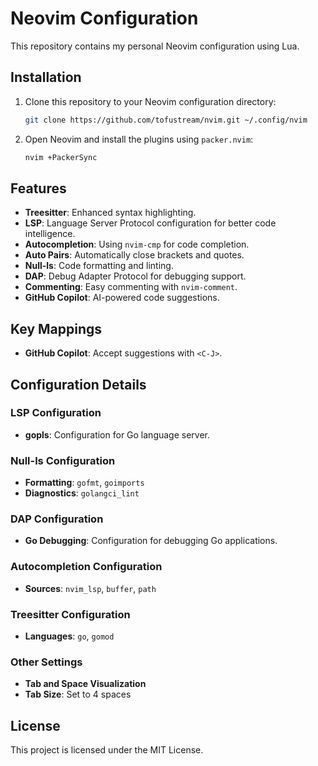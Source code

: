 # Neovim Configuration

This repository contains my personal Neovim configuration using Lua.

## Installation

1. Clone this repository to your Neovim configuration directory:

    ```sh
    git clone https://github.com/tofustream/nvim.git ~/.config/nvim
    ```

2. Open Neovim and install the plugins using `packer.nvim`:

    ```sh
    nvim +PackerSync
    ```

## Features

- **Treesitter**: Enhanced syntax highlighting.
- **LSP**: Language Server Protocol configuration for better code intelligence.
- **Autocompletion**: Using `nvim-cmp` for code completion.
- **Auto Pairs**: Automatically close brackets and quotes.
- **Null-ls**: Code formatting and linting.
- **DAP**: Debug Adapter Protocol for debugging support.
- **Commenting**: Easy commenting with `nvim-comment`.
- **GitHub Copilot**: AI-powered code suggestions.

## Key Mappings

- **GitHub Copilot**: Accept suggestions with `<C-J>`.

## Configuration Details

### LSP Configuration

- **gopls**: Configuration for Go language server.

### Null-ls Configuration

- **Formatting**: `gofmt`, `goimports`
- **Diagnostics**: `golangci_lint`

### DAP Configuration

- **Go Debugging**: Configuration for debugging Go applications.

### Autocompletion Configuration

- **Sources**: `nvim_lsp`, `buffer`, `path`

### Treesitter Configuration

- **Languages**: `go`, `gomod`

### Other Settings

- **Tab and Space Visualization**
- **Tab Size**: Set to 4 spaces

## License

This project is licensed under the MIT License.